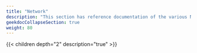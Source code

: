 ```yaml
---
title: "Network"
description: "This section has reference documentation of the various Network menu screens."
geekdocCollapseSection: true
weight: 80
---
```


{{< children depth="2" description="true" >}}
